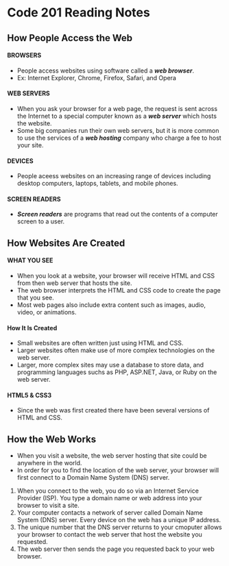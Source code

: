 # Code 201 Reading Notes
## How People Access the Web
#### BROWSERS
- People access websites using software called a **_web browser_**.
- Ex: Internet Explorer, Chrome, Firefox, Safari, and Opera
#### WEB SERVERS
- When you ask your browser for a web page, the request is sent across the Internet to a special computer known as a **_web server_** which hosts the website.
- Some big companies run their own web servers, but it is more common to use the services of a **_web hosting_** company who charge a fee to host your site.
#### DEVICES
- People aceess websites on an increasing range of devices including desktop computers, laptops, tablets, and mobile phones.
#### SCREEN READERS
- **_Screen readers_** are programs that read out the contents of a computer screen to a user.
## How Websites Are Created
#### WHAT YOU SEE
- When you look at a website, your browser will receive HTML and CSS from then web server that hosts the site.
- The web browser interprets the HTML and CSS code to create the page that you see.
- Most web pages also include extra content such as images, audio, video, or animations.
#### How It Is Created
- Small websites are often written just using HTML and CSS.
- Larger websites often make use of more complex technologies on the web server.
- Larger, more complex sites may use a database to store data, and programming languages suchs as PHP, ASP.NET, Java, or Ruby on the web server.
#### HTML5 & CSS3
- Since the web was first created there have been several versions of HTML and CSS.

## How the Web Works
- When you visit a website, the web server hosting that site could be anywhere in the world.
- In order for you to find the location of the web server, your browser will first connect to a Domain Name System (DNS) server.
1. When you connect to the web, you do so via an Internet Service Provider (ISP). You type a domain name or web address into your browser to visit a site.
2. Your computer contacts a network of server called Domain Name System (DNS) server. Every device on the web has a unique IP address.
3. The unique number that the DNS server returns to your cmoputer allows your browser to contact the web server that host the website you requested.
4. The web server then sends the page you requested back to your web browser.
